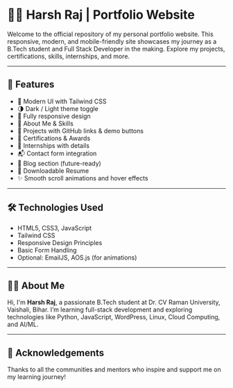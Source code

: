 # 👨‍💻 Harsh Raj | Portfolio Website

Welcome to the official repository of my personal portfolio website. This responsive, modern, and mobile-friendly site showcases my journey as a B.Tech student and Full Stack Developer in the making. Explore my projects, certifications, skills, internships, and more.

---

## 🌟 Features

- 🔹 Modern UI with Tailwind CSS
- 🌗 Dark / Light theme toggle
- 📱 Fully responsive design
- 🧠 About Me & Skills
- 💼 Projects with GitHub links & demo buttons
- 📜 Certifications & Awards
- 🧪 Internships with details
- 📬 Contact form integration
- 📝 Blog section (future-ready)
- 📄 Downloadable Resume
- ✨ Smooth scroll animations and hover effects

---

## 🛠️ Technologies Used

- HTML5, CSS3, JavaScript
- Tailwind CSS
- Responsive Design Principles
- Basic Form Handling
- Optional: EmailJS, AOS.js (for animations)

---


## 👨‍🎓 About Me

Hi, I'm **Harsh Raj**, a passionate B.Tech student at Dr. CV Raman University, Vaishali, Bihar. I’m learning full-stack development and exploring technologies like Python, JavaScript, WordPress, Linux, Cloud Computing, and AI/ML.

---

## 🙏 Acknowledgements

Thanks to all the communities and mentors who inspire and support me on my learning journey!

